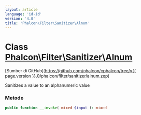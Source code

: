 ```yaml
---
layout: article
language: 'id-id'
version: '4.0'
title: 'Phalcon\Filter\Sanitizer\Alnum'
---
```

# Class [Phalcon\Filter\Sanitizer\Alnum](Phalcon_Filter_Sanitizer_Alnum)

[Sumber di GitHub](https://github.com/phalcon/cphalcon/tree/v{{ page.version }}.0/phalcon/filter/sanitizer/alnum.zep)

Sanitizes a value to an alphanumeric value

### Metode

```php
public function __invoke( mixed $input ): mixed
```